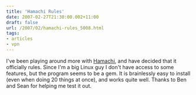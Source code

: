 ```yaml
---
title: 'Hamachi Rules'
date: 2007-02-27T21:30:00.002+11:00
draft: false
url: /2007/02/hamachi-rules_5008.html
tags: 
- articles
- vpn
---
```


I've been playing around more with [Hamachi](http://www.hamachi.cc/), and have decided that it officially rules. Since I'm a big Linux guy I don't have access to some features, but the program seems to be a gem. It is brainlessly easy to install (even when doing 20 things at once), and works quite well. Thanks to Ben and Sean for helping me test it out.
